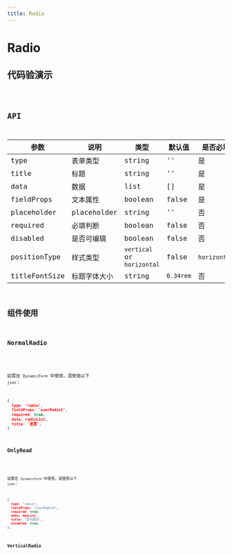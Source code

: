 ```yaml
---
title: Radio
---
```


# Radio

## 代码验演示

<code src="./demo/index.tsx" />

## API

| 参数          | 说明         | 类型                       | 默认值    | 是否必填     |
| ------------- | ------------ | -------------------------- | --------- | ------------ |
| type          | 表单类型     | string                     | ''        | 是           |
| title         | 标题         | string                     | ''        | 是           |
| data          | 数据         | list                       | []        | 是           |
| fieldProps    | 文本属性     | boolean                    | false     | 是           |
| placeholder   | placeholder  | string                     | ''        | 否           |
| required      | 必填判断     | boolean                    | false     | 否           |
| disabled      | 是否可编辑   | boolean                    | false     | 否           |
| positionType  | 样式类型     | `vertical` or `horizontal` | false     | `horizontal` |
| titleFontSize | 标题字体大小 | string                     | `0.34rem` | 否           |

## 组件使用

### NormalRadio

<code src="./demo/normalRadio.tsx" />

如需在 `DynamicForm` 中使用，请使用以下 `json`：

```json
{
  type: 'radio',
  fieldProps: 'userRadio1',
  required: true,
  data: radioList,
  title: '发票',
}
```

### OnlyRead

<code src="./demo/onlyRead.tsx" />

如需在 `DynamicForm` 中使用，请使用以下 `json`：

```json
{
  type: "radio",
  fieldProps: "userRadio4",
  required: true,
  data: dayList,
  title: "天气情况",
  disabled: true,
},
```

### VerticalRadio

<code src="./demo/verticalRadio.tsx" />